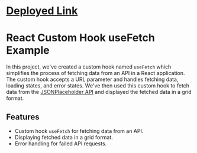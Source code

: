# [Deployed Link](https://66291f7f4ace37066def1904--lucent-naiad-5508a2.netlify.app/)

# React Custom Hook useFetch Example

In this project, we've created a custom hook named `useFetch` which simplifies the process of fetching data from an API in a React application. The custom hook accepts a URL parameter and handles fetching data, loading states, and error states. We've then used this custom hook to fetch data from the [ JSONPlaceholder API](https://jsonplaceholder.typicode.com/posts) and displayed the fetched data in a grid format.

## Features

- Custom hook `useFetch` for fetching data from an API.
- Displaying fetched data in a grid format.
- Error handling for failed API requests.

